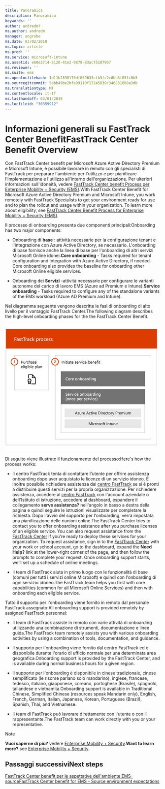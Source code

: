 ```yaml
---
title: Panoramica
description: Panoramica
keywords: ''
author: andredm7
ms.author: andredm
manager: angrobe
ms.date: 03/02/2019
ms.topic: article
ms.prod: ''
ms.service: microsoft-intune
ms.assetid: e60e3714-5120-41e2-9878-83ac75107967
ms.reviewer: ''
ms.suite: ems
ms.openlocfilehash: 1d11b2898176df059633cfb3fc2c6bb3f851c0b5
ms.sourcegitcommit: 5abb49be2bfa99110f17245839c3468318b8a3db
ms.translationtype: MT
ms.contentlocale: it-IT
ms.lasthandoff: 03/01/2019
ms.locfileid: "30359912"
---
```

# <a name="fasttrack-center-benefit-overview"></a><span data-ttu-id="54444-103">Informazioni generali su FastTrack Center Benefit</span><span class="sxs-lookup"><span data-stu-id="54444-103">FastTrack Center Benefit Overview</span></span>

<span data-ttu-id="54444-p101">Con FastTrack Center benefit per Microsoft Azure Active Directory Premium e Microsoft Intune, è possibile lavorare in remoto con gli specialisti di FastTrack per preparare l'ambiente per l'utilizzo e per pianificare l'implementazione e l'utilizzo all'interno dell'organizzazione. Per ulteriori informazioni sull'idoneità, vedere [FastTrack Center benefit Process per Enterprise Mobility + Security (EMS)](EMS-fasttrack-process.md).</span><span class="sxs-lookup"><span data-stu-id="54444-p101">With FastTrack Center Benefit for Microsoft Azure Active Directory Premium and Microsoft Intune, you work remotely with FastTrack Specialists to get your environment ready for use and to plan the rollout and usage within your organization. To learn more about eligibility, see [FastTrack Center Benefit Process for Enterprise Mobility + Security (EMS)](EMS-fasttrack-process.md).</span></span>

<span data-ttu-id="54444-106">Il processo di onboarding presenta due componenti principali:</span><span class="sxs-lookup"><span data-stu-id="54444-106">Onboarding has two major components:</span></span>

-   <span data-ttu-id="54444-p102">Onboarding di **base** : attività necessarie per la configurazione tenant e l'integrazione con Azure Active Directory, se necessario. L'onboarding di base fornisce anche la linea di base per l'onboarding di altri servizi Microsoft Online idonei.</span><span class="sxs-lookup"><span data-stu-id="54444-p102">**Core onboarding** - Tasks required for tenant configuration and integration with Azure Active Directory, if needed. Core onboarding also provides the baseline for onboarding other Microsoft Online eligible services.</span></span>

-   <span data-ttu-id="54444-109">Onboarding dei **Servizi** -attività necessarie per configurare le varianti autonome del carico di lavoro EMS (Azure ad Premium e Intune).</span><span class="sxs-lookup"><span data-stu-id="54444-109">**Service onboarding** - Tasks required to configure any of the standalone variants of the EMS workload (Azure AD Premium and Intune).</span></span>

<span data-ttu-id="54444-110">Nel diagramma seguente vengono descritte le fasi di onboarding di alto livello per il vantaggio FastTrack Center.</span><span class="sxs-lookup"><span data-stu-id="54444-110">The following diagram describes the high-level onboarding phases for the the FastTrack Center Benefit.</span></span>

![Le fasi di onboarding di alto livello dell'utilizzo di FastTrack Center benefit](./media/ft-onboarding-process.png)

<span data-ttu-id="54444-112">Di seguito viene illustrato il funzionamento del processo:</span><span class="sxs-lookup"><span data-stu-id="54444-112">Here's how the process works:</span></span>

- <span data-ttu-id="54444-p103">Il centro FastTrack tenta di contattare l'utente per offrire assistenza onboarding dopo aver acquistato le licenze di un servizio idoneo. È inoltre possibile richiedere assistenza dal [centro FastTrack](https://go.microsoft.com/fwlink/?linkid=780698) se si è pronti a distribuire questi servizi per la propria organizzazione. Per richiedere assistenza, accedere al [centro FastTrack](https://go.microsoft.com/fwlink/?linkid=780698) con l'account aziendale o dell'Istituto di istruzione, accedere al dashboard, espandere il collegamento **serve assistenza?** nell'angolo in basso a destra della pagina e quindi seguire le istruzioni visualizzate per completare la richiesta. Dopo l'avvio del supporto per l'onboarding, verrà impostata una pianificazione delle riunioni online.</span><span class="sxs-lookup"><span data-stu-id="54444-p103">The FastTrack Center tries to contact you to offer onboarding assistance after you purchase licenses of an eligible service. You can also request assistance from the [FastTrack Center](https://go.microsoft.com/fwlink/?linkid=780698) if you're ready to deploy these services for your organization. To request assistance, sign in to the [FastTrack Center](https://go.microsoft.com/fwlink/?linkid=780698) with your work or school account, go to the dashboard, expand the **Need Help?** link at the lower-right corner of the page, and then follow the prompts to complete your request. Once onboarding support starts, we’ll set up a schedule of online meetings.</span></span>

-   <span data-ttu-id="54444-117">Il team di FastTrack aiuta in primo luogo con le funzionalità di base (comuni per tutti i servizi online Microsoft) e quindi con l'onboarding di ogni servizio idoneo.</span><span class="sxs-lookup"><span data-stu-id="54444-117">The FastTrack team helps you first with core capabilities (common for all Microsoft Online Services) and then with onboarding each eligible service.</span></span>

<span data-ttu-id="54444-118">Tutto il supporto per l'onboarding viene fornito in remoto dal personale FastTrack assegnato:</span><span class="sxs-lookup"><span data-stu-id="54444-118">All onboarding support is provided remotely by assigned FastTrack personnel:</span></span>

-   <span data-ttu-id="54444-119">Il team di FastTrack assiste in remoto con varie attività di onboarding utilizzando una combinazione di strumenti, documentazione e linee guida.</span><span class="sxs-lookup"><span data-stu-id="54444-119">The FastTrack team remotely assists you with various onboarding activities by using a combination of tools, documentation, and guidance.</span></span>

-   <span data-ttu-id="54444-120">Il supporto per l'onboarding viene fornito dal centro FastTrack ed è disponibile durante l'orario di ufficio normale per una determinata area geografica.</span><span class="sxs-lookup"><span data-stu-id="54444-120">Onboarding support is provided by the FastTrack Center, and is available during normal business hours for a given region.</span></span>

-   <span data-ttu-id="54444-121">Il supporto per l'onboarding è disponibile in cinese tradizionale, cinese semplificato (le risorse parlano solo mandarino), inglese, francese, tedesco, italiano, giapponese, coreano, portoghese (Brasile), spagnolo, tailandese e vietnamita.</span><span class="sxs-lookup"><span data-stu-id="54444-121">Onboarding support is available in Traditional Chinese, Simplified Chinese (resources speak Mandarin only), English, French, German, Italian, Japanese, Korean, Portuguese (Brazil), Spanish, Thai, and Vietnamese.</span></span>

-   <span data-ttu-id="54444-122">Il team di FastTrack può lavorare direttamente con l'utente o con il rappresentante.</span><span class="sxs-lookup"><span data-stu-id="54444-122">The FastTrack team can work directly with you or your representative.</span></span>

> [!NOTE]
> <span data-ttu-id="54444-123">**Vuoi saperne di più?** vedere [Enterprise Mobility + Security](https://www.microsoft.com/cloud-platform/enterprise-mobility).</span><span class="sxs-lookup"><span data-stu-id="54444-123">**Want to learn more?** see [Enterprise Mobility + Security](https://www.microsoft.com/cloud-platform/enterprise-mobility).</span></span>

## <a name="next-steps"></a><span data-ttu-id="54444-124">Passaggi successivi</span><span class="sxs-lookup"><span data-stu-id="54444-124">Next steps</span></span>

[<span data-ttu-id="54444-125">FastTrack Center benefit per le aspettative dell'ambiente EMS-source</span><span class="sxs-lookup"><span data-stu-id="54444-125">FastTrack Center benefit for EMS - Source environment expectations</span></span>](EMS-source-environment-expectations.md)

